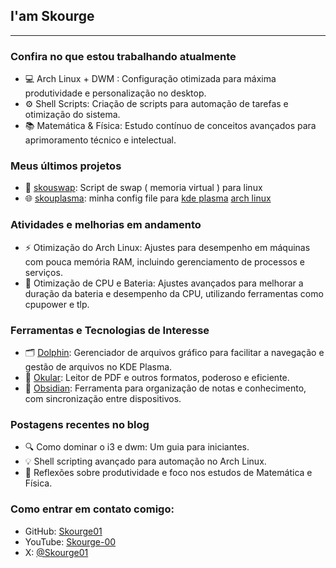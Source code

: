## I'am Skourge 

- - - 
### Confira no que estou trabalhando atualmente
- 💻 Arch Linux + DWM : Configuração otimizada para máxima produtividade e personalização no desktop.
- ⚙️ Shell Scripts: Criação de scripts para automação de tarefas e otimização do sistema.
- 📚 Matemática & Física: Estudo contínuo de conceitos avançados para aprimoramento técnico e intelectual.

### Meus últimos projetos
- 🔧 [skouswap](https://github.com/Skourge01/skouswap): Script de swap ( memoria virtual ) para linux
- 🌐 [skouplasma](https://github.com/Skourge01/skouplasma): minha config file para [kde plasma](https://github.com/KDE/plasma-desktop) [arch linux](https://github.com/archlinux) 

### Atividades e melhorias em andamento
- ⚡ Otimização do Arch Linux: Ajustes para desempenho em máquinas com pouca memória RAM, incluindo gerenciamento de processos e serviços.
- 🔋 Otimização de CPU e Bateria: Ajustes avançados para melhorar a duração da bateria e desempenho da CPU, utilizando ferramentas como cpupower e tlp.

### Ferramentas e Tecnologias de Interesse
- 🗂️ [Dolphin](https://github.com/KDE/dolphin): Gerenciador de arquivos gráfico para facilitar a navegação e gestão de arquivos no KDE Plasma.
- 📖 [Okular](https://github.com/KDE/okular): Leitor de PDF e outros formatos, poderoso e eficiente.
- 📝 [Obsidian](https://github.com/obsidianmd): Ferramenta para organização de notas e conhecimento, com sincronização entre dispositivos.

### Postagens recentes no blog
- 🔍 Como dominar o i3 e dwm: Um guia para iniciantes.
- 💡 Shell scripting avançado para automação no Arch Linux.
- 🧠 Reflexões sobre produtividade e foco nos estudos de Matemática e Física.

### Como entrar em contato comigo:

- GitHub: [Skourge01](https://github.com/Skourge01)
- YouTube: [Skourge-00](https://www.youtube.com/@Skourge-00)
- X: [@Skourge01](https://x.com/Skourge01)
